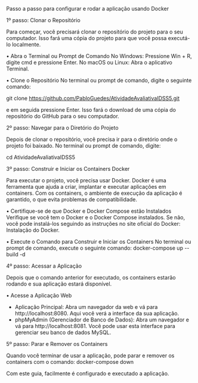 Passo a passo para configurar e rodar a aplicação usando Docker

1º passo: Clonar o Repositório

Para começar, você precisará clonar o repositório do projeto para o seu computador. Isso fará uma cópia do projeto para que você possa executá-lo localmente.

• Abra o Terminal ou Prompt de Comando
No Windows: Pressione Win + R, digite cmd e pressione Enter.
No macOS ou Linux: Abra o aplicativo Terminal.

• Clone o Repositório
No terminal ou prompt de comando, digite o seguinte comando: 

git clone https://github.com/PabloGuedes/AtividadeAvaliativaIDSS5.git

e em seguida pressione Enter. Isso fará o download de uma cópia do repositório do GitHub para o seu computador.

2º passo: Navegar para o Diretório do Projeto

Depois de clonar o repositório, você precisa ir para o diretório onde o projeto foi baixado. No terminal ou prompt de comando, digite:

cd AtividadeAvaliativaIDSS5

3º passo: Construir e Iniciar os Containers Docker

Para executar o projeto, você precisa usar Docker. Docker é uma ferramenta que ajuda a criar, implantar e executar aplicações em containers. Com os containers, o ambiente de execução da aplicação é garantido, o que evita problemas de compatibilidade.

• Certifique-se de que Docker e Docker Compose estão Instalados
Verifique se você tem o Docker e o Docker Compose instalados. Se não, você pode instalá-los seguindo as instruções no site oficial do Docker: Instalação do Docker.

• Execute o Comando para Construir e Iniciar os Containers
No terminal ou prompt de comando, execute o seguinte comando: docker-compose up --build -d

4º passo: Acessar a Aplicação
	
Depois que o comando anterior for executado, os containers estarão rodando e sua aplicação estará disponível.

• Acesse a Aplicação Web
- Aplicação Principal: Abra um navegador da web e vá para http://localhost:8080. Aqui você verá a interface da sua aplicação.
- phpMyAdmin (Gerenciador de Banco de Dados): Abra um navegador e vá para http://localhost:8081. Você pode usar esta interface para gerenciar seu banco de dados MySQL.

5º passo: Parar e Remover os Containers

Quando você terminar de usar a aplicação, pode parar e remover os containers com o comando: docker-compose down

Com este guia, facilmente é configurado e executado a aplicação.
